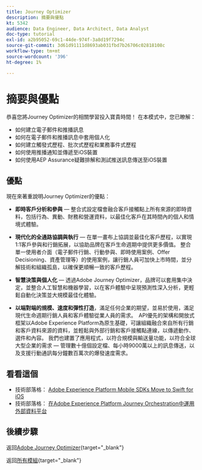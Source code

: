 ```yaml
---
title: Journey Optimizer
description: 摘要與優點
kt: 5342
audience: Data Engineer, Data Architect, Data Analyst
doc-type: tutorial
exl-id: a2b95052-69c1-44de-974f-3a8d19f7294c
source-git-commit: 3d61d91111d8693ab031fbd7b26706c02818108c
workflow-type: tm+mt
source-wordcount: '396'
ht-degree: 1%

---
```


# 摘要與優點

恭喜您將Journey Optimizer的相關學習投入寶貴時間！
在本模式中，您已瞭解：

- 如何建立電子郵件和推播訊息
- 如何在電子郵件和推播訊息中套用個人化
- 如何建立觸發式歷程、批次式歷程和業務事件式歷程
- 如何使用推播通知並傳遞至iOS裝置
- 如何使用AEP Assurance疑難排解和測試推送訊息傳送至iOS裝置

## 優點

現在來著重說明Journey Optimizer的優點：

- **即時客戶分析和參與** — 整合式設定檔會融合客戶接觸點上所有來源的即時資料，包括行為、異動、財務和營運資料，以最佳化客戶在其時間內的個人和情境式體驗。  

- **現代化的全通路協調與執行** — 在單一畫布上協調並最佳化客戶歷程，以實現1:1客戶參與和行銷拓展，以協助品牌在客戶生命週期中提供更多價值&#x200B;。 整合單一使用者介面（電子郵件行銷、行動參與、即時使用案例、Offer Decisioning、資產管理等）的使用案例，讓行銷人員可加快上市時間，並分解技術和組織孤島，以確保更順暢一致的客戶歷程。  

- **智慧決策與個人化** — 透過Adobe Journey Optimizer，品牌可以套用集中決定，並整合人工智慧和機器學習，以在客戶體驗中呈現預測性深入分析，更輕鬆自動化決策並大規模最佳化體驗。 

- **以端對端的規模、速度和彈性打造**，滿足任何企業的期望，並易於使用，滿足現代生命週期行銷人員和客戶體驗從業人員的需求。  API優先的架構和開放式框架以Adobe Experience Platform為原生基礎，可讓組織融合來自所有行銷和客戶資料來源的資料，並輕鬆與外部行銷和客戶接觸點連線，以傳遞動作、選件和內容。 我們也建置了應用程式，以符合規模與輸送量功能，以符合全球大型企業的需求 — 管理數十億個設定檔、每小時9000萬以上的訊息傳送，以及支援行動通訊每分鐘數百萬次的爆發速度需求。 

## 看看這個

- 技術部落格： [Adobe Experience Platform Mobile SDKs Move to Swift for iOS](https://medium.com/adobetech/adobe-experience-platform-mobile-sdks-move-to-swift-for-ios-6aa67b67b4d4)
- 技術部落格： [在Adobe Experience Platform Journey Orchestration中運用外部資料平台](https://medium.com/adobetech/leveraging-external-data-platforms-in-adobe-experience-platform-journey-orchestration-54fc6134fe17)

## 後續步驟

返回[Adobe Journey Optimizer](journeyoptimizer.md){target="_blank"}

返回[所有模組](./../../../../overview.md){target="_blank"}
